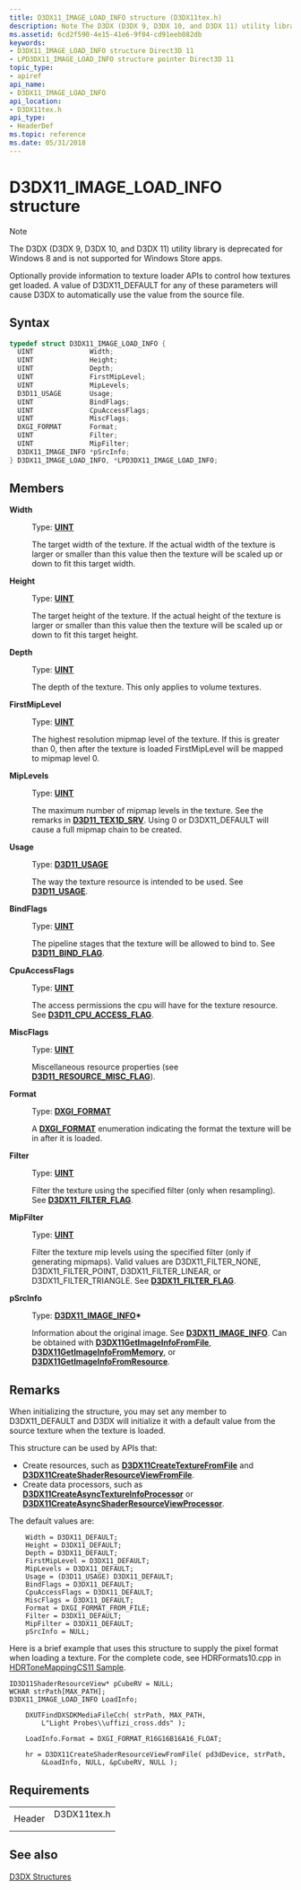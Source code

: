```yaml
---
title: D3DX11_IMAGE_LOAD_INFO structure (D3DX11tex.h)
description: Note The D3DX (D3DX 9, D3DX 10, and D3DX 11) utility library is deprecated for Windows 8 and is not supported for Windows Store apps. Optionally provide information to texture loader APIs to control how textures get loaded. | D3DX11_IMAGE_LOAD_INFO structure (D3DX11tex.h)
ms.assetid: 6cd2f590-4e15-41e6-9f04-cd91eeb082db
keywords:
- D3DX11_IMAGE_LOAD_INFO structure Direct3D 11
- LPD3DX11_IMAGE_LOAD_INFO structure pointer Direct3D 11
topic_type:
- apiref
api_name:
- D3DX11_IMAGE_LOAD_INFO
api_location:
- D3DX11tex.h
api_type:
- HeaderDef
ms.topic: reference
ms.date: 05/31/2018
---
```


# D3DX11\_IMAGE\_LOAD\_INFO structure

> [!Note]  
> The D3DX (D3DX 9, D3DX 10, and D3DX 11) utility library is deprecated for Windows 8 and is not supported for Windows Store apps.

 

Optionally provide information to texture loader APIs to control how textures get loaded. A value of D3DX11\_DEFAULT for any of these parameters will cause D3DX to automatically use the value from the source file.

## Syntax


```C++
typedef struct D3DX11_IMAGE_LOAD_INFO {
  UINT              Width;
  UINT              Height;
  UINT              Depth;
  UINT              FirstMipLevel;
  UINT              MipLevels;
  D3D11_USAGE       Usage;
  UINT              BindFlags;
  UINT              CpuAccessFlags;
  UINT              MiscFlags;
  DXGI_FORMAT       Format;
  UINT              Filter;
  UINT              MipFilter;
  D3DX11_IMAGE_INFO *pSrcInfo;
} D3DX11_IMAGE_LOAD_INFO, *LPD3DX11_IMAGE_LOAD_INFO;
```



## Members

<dl> <dt>

**Width**
</dt> <dd>

Type: **[**UINT**](/windows/desktop/WinProg/windows-data-types)**

</dd> <dd>

The target width of the texture. If the actual width of the texture is larger or smaller than this value then the texture will be scaled up or down to fit this target width.

</dd> <dt>

**Height**
</dt> <dd>

Type: **[**UINT**](/windows/desktop/WinProg/windows-data-types)**

</dd> <dd>

The target height of the texture. If the actual height of the texture is larger or smaller than this value then the texture will be scaled up or down to fit this target height.

</dd> <dt>

**Depth**
</dt> <dd>

Type: **[**UINT**](/windows/desktop/WinProg/windows-data-types)**

</dd> <dd>

The depth of the texture. This only applies to volume textures.

</dd> <dt>

**FirstMipLevel**
</dt> <dd>

Type: **[**UINT**](/windows/desktop/WinProg/windows-data-types)**

</dd> <dd>

The highest resolution mipmap level of the texture. If this is greater than 0, then after the texture is loaded FirstMipLevel will be mapped to mipmap level 0.

</dd> <dt>

**MipLevels**
</dt> <dd>

Type: **[**UINT**](/windows/desktop/WinProg/windows-data-types)**

</dd> <dd>

The maximum number of mipmap levels in the texture. See the remarks in [**D3D11\_TEX1D\_SRV**](/windows/desktop/api/D3D11/ns-d3d11-d3d11_tex1d_srv). Using 0 or D3DX11\_DEFAULT will cause a full mipmap chain to be created.

</dd> <dt>

**Usage**
</dt> <dd>

Type: **[**D3D11\_USAGE**](/windows/desktop/api/D3D11/ne-d3d11-d3d11_usage)**

</dd> <dd>

The way the texture resource is intended to be used. See [**D3D11\_USAGE**](/windows/desktop/api/D3D11/ne-d3d11-d3d11_usage).

</dd> <dt>

**BindFlags**
</dt> <dd>

Type: **[**UINT**](/windows/desktop/WinProg/windows-data-types)**

</dd> <dd>

The pipeline stages that the texture will be allowed to bind to. See [**D3D11\_BIND\_FLAG**](/windows/desktop/api/D3D11/ne-d3d11-d3d11_bind_flag).

</dd> <dt>

**CpuAccessFlags**
</dt> <dd>

Type: **[**UINT**](/windows/desktop/WinProg/windows-data-types)**

</dd> <dd>

The access permissions the cpu will have for the texture resource. See [**D3D11\_CPU\_ACCESS\_FLAG**](/windows/desktop/api/D3D11/ne-d3d11-d3d11_cpu_access_flag).

</dd> <dt>

**MiscFlags**
</dt> <dd>

Type: **[**UINT**](/windows/desktop/WinProg/windows-data-types)**

</dd> <dd>

Miscellaneous resource properties (see [**D3D11\_RESOURCE\_MISC\_FLAG**](/windows/desktop/api/D3D11/ne-d3d11-d3d11_resource_misc_flag)).

</dd> <dt>

**Format**
</dt> <dd>

Type: **[**DXGI\_FORMAT**](/windows/desktop/api/dxgiformat/ne-dxgiformat-dxgi_format)**

</dd> <dd>

A [**DXGI\_FORMAT**](/windows/desktop/api/dxgiformat/ne-dxgiformat-dxgi_format) enumeration indicating the format the texture will be in after it is loaded.

</dd> <dt>

**Filter**
</dt> <dd>

Type: **[**UINT**](/windows/desktop/WinProg/windows-data-types)**

</dd> <dd>

Filter the texture using the specified filter (only when resampling). See [**D3DX11\_FILTER\_FLAG**](d3dx11-filter-flag.md).

</dd> <dt>

**MipFilter**
</dt> <dd>

Type: **[**UINT**](/windows/desktop/WinProg/windows-data-types)**

</dd> <dd>

Filter the texture mip levels using the specified filter (only if generating mipmaps). Valid values are D3DX11\_FILTER\_NONE, D3DX11\_FILTER\_POINT, D3DX11\_FILTER\_LINEAR, or D3DX11\_FILTER\_TRIANGLE. See [**D3DX11\_FILTER\_FLAG**](d3dx11-filter-flag.md).

</dd> <dt>

**pSrcInfo**
</dt> <dd>

Type: **[**D3DX11\_IMAGE\_INFO**](d3dx11-image-info.md)\***

</dd> <dd>

Information about the original image. See [**D3DX11\_IMAGE\_INFO**](d3dx11-image-info.md). Can be obtained with [**D3DX11GetImageInfoFromFile**](d3dx11getimageinfofromfile.md), [**D3DX11GetImageInfoFromMemory**](d3dx11getimageinfofrommemory.md), or [**D3DX11GetImageInfoFromResource**](d3dx11getimageinfofromresource.md).

</dd> </dl>

## Remarks

When initializing the structure, you may set any member to D3DX11\_DEFAULT and D3DX will initialize it with a default value from the source texture when the texture is loaded.

This structure can be used by APIs that:

-   Create resources, such as [**D3DX11CreateTextureFromFile**](d3dx11createtexturefromfile.md) and [**D3DX11CreateShaderResourceViewFromFile**](d3dx11createshaderresourceviewfromfile.md).
-   Create data processors, such as [**D3DX11CreateAsyncTextureInfoProcessor**](d3dx11createasynctextureinfoprocessor.md) or [**D3DX11CreateAsyncShaderResourceViewProcessor**](d3dx11createasyncshaderresourceviewprocessor.md).

The default values are:


```
    Width = D3DX11_DEFAULT;
    Height = D3DX11_DEFAULT;
    Depth = D3DX11_DEFAULT;
    FirstMipLevel = D3DX11_DEFAULT;
    MipLevels = D3DX11_DEFAULT;
    Usage = (D3D11_USAGE) D3DX11_DEFAULT;
    BindFlags = D3DX11_DEFAULT;
    CpuAccessFlags = D3DX11_DEFAULT;
    MiscFlags = D3DX11_DEFAULT;
    Format = DXGI_FORMAT_FROM_FILE;
    Filter = D3DX11_DEFAULT;
    MipFilter = D3DX11_DEFAULT;
    pSrcInfo = NULL;
```



Here is a brief example that uses this structure to supply the pixel format when loading a texture. For the complete code, see HDRFormats10.cpp in [HDRToneMappingCS11 Sample](https://msdn.microsoft.com/library/Ee416569(v=VS.85).aspx).


```
ID3D11ShaderResourceView* pCubeRV = NULL;
WCHAR strPath[MAX_PATH];
D3DX11_IMAGE_LOAD_INFO LoadInfo;

    DXUTFindDXSDKMediaFileCch( strPath, MAX_PATH, 
        L"Light Probes\\uffizi_cross.dds" );

    LoadInfo.Format = DXGI_FORMAT_R16G16B16A16_FLOAT;

    hr = D3DX11CreateShaderResourceViewFromFile( pd3dDevice, strPath, 
        &LoadInfo, NULL, &pCubeRV, NULL );
```



## Requirements



|                   |                                                                                        |
|-------------------|----------------------------------------------------------------------------------------|
| Header<br/> | <dl> <dt>D3DX11tex.h</dt> </dl> |



## See also

<dl> <dt>

[D3DX Structures](d3d11-graphics-reference-d3dx11-structures.md)
</dt> </dl>

 

